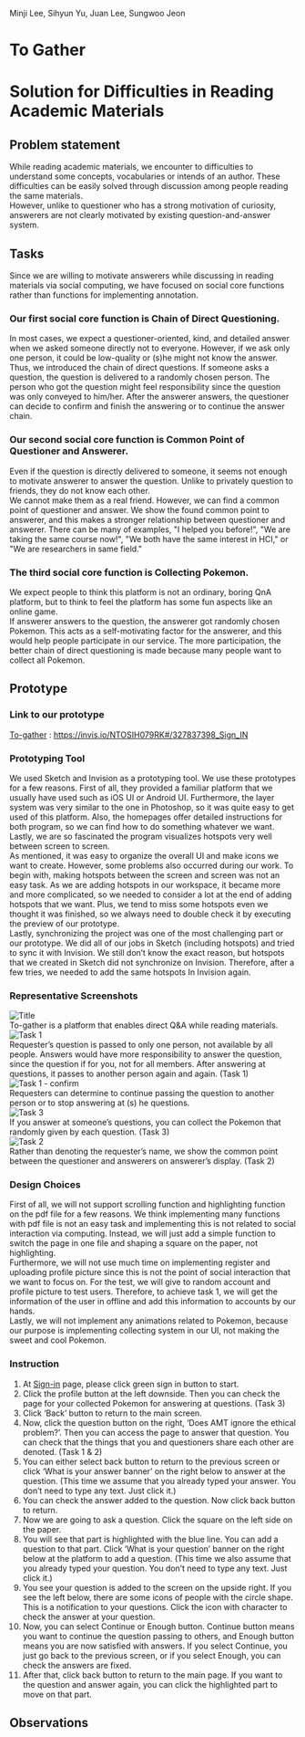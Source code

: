 Minji Lee, Sihyun Yu, Juan Lee, Sungwoo Jeon
# To Gather
# Solution for Difficulties in Reading Academic Materials

## Problem statement
While reading academic materials, we encounter to difficulties to understand some concepts, vocabularies or intends of an author. These difficulties can be easily solved through discussion among people reading the same materials.  
However, unlike to questioner who has a strong motivation of curiosity, answerers are not clearly motivated by existing question-and-answer system.

## Tasks
Since we are willing to motivate answerers while discussing in reading materials via social computing, we have focused on social core functions rather than functions for implementing annotation.

### Our first social core function is Chain of Direct Questioning.
In most cases, we expect a questioner-oriented, kind, and detailed answer when we asked someone directly not to everyone. However, if we ask only one person, it could be low-quality or (s)he might not know the answer.  
Thus, we introduced the chain of direct questions. If someone asks a question, the question is delivered to a randomly chosen person. The person who got the question might feel responsibility since the question was only conveyed to him/her. After the answerer answers, the questioner can decide to confirm and finish the answering or to continue the answer chain. 

### Our second social core function is Common Point of Questioner and Answerer.
Even if the question is directly delivered to someone, it seems not enough to motivate answerer to answer the question. Unlike to privately question to friends, they do not know each other.  
We cannot make them as a real friend. However, we can find a common point of questioner and answer. We show the found common point to answerer, and this makes a stronger relationship between questioner and answerer. There can be many of examples, "I helped you before!", "We are taking the same course now!", "We both have the same interest in HCI," or "We are researchers in same field."

### The third social core function is Collecting Pokemon.
We expect people to think this platform is not an ordinary, boring QnA platform, but to think to feel the platform has some fun aspects like an online game.  
If answerer answers to the question, the answerer got randomly chosen Pokemon. This acts as a self-motivating factor for the answerer, and this would help people participate in our service. The more participation, the better chain of direct questioning is made because many people want to collect all Pokemon.

## Prototype

### Link to our prototype
[To-gather](https://invis.io/NTOSIH079RK#/327837398_Sign_IN) : https://invis.io/NTOSIH079RK#/327837398_Sign_IN

### Prototyping Tool
We used Sketch and Invision as a prototyping tool. We use these prototypes for a few reasons. First of all, they provided a familiar platform that we usually have used such as iOS UI or Android UI. Furthermore, the layer system was very similar to the one in Photoshop, so it was quite easy to get used of this platform. Also, the homepages offer detailed instructions for both program, so we can find how to do something whatever we want. Lastly, we are so fascinated the program visualizes hotspots very well between screen to screen.  
As mentioned, it was easy to organize the overall UI and make icons we want to create. However, some problems also occurred during our work. To begin with, making hotspots between the screen and screen was not an easy task. As we are adding hotspots in our workspace, it became more and more complicated, so we needed to consider a lot at the end of adding hotspots that we want. Plus, we tend to miss some hotspots even we thought it was finished, so we always need to double check it by executing the preview of our prototype.  
Lastly, synchronizing the project was one of the most challenging part or our prototype. We did all of our jobs in Sketch (including hotspots) and tried to sync it with Invision. We still don’t know the exact reason, but hotspots that we created in Sketch did not synchronize on Invision. Therefore, after a few tries, we needed to add the same hotspots In Invision again. 

### Representative Screenshots
![Title](./images/lofi1.png)  
To-gather is a platform that enables direct Q&A while reading materials.  
![Task 1](./images/lofi2.png)  
Requester’s question is passed to only one person, not available by all people. Answers would have more responsibility to answer the question, since the question if for you, not for all members. After answering at questions, it passes to another person again and again. (Task 1)  
![Task 1 - confirm](./images/lofi3.png)  
Requesters can determine to continue passing the question to another person or to stop answering at (s) he questions.  
![Task 3](./images/lofi4.png)  
If you answer at someone’s questions, you can collect the Pokemon that randomly given by each question. (Task 3)  
![Task 2](./images/lofi5.png)  
Rather than denoting the requester’s name, we show the common point between the questioner and answerers on answerer’s display.  (Task 2)  

### Design Choices
First of all, we will not support scrolling function and highlighting function on the pdf file for a few reasons. We think implementing many functions with pdf file is not an easy task and implementing this is not related to social interaction via computing. Instead, we will just add a simple function to switch the page in one file and shaping a square on the paper, not highlighting.  
Furthermore, we will not use much time on implementing register and uploading profile picture since this is not the point of social interaction that we want to focus on. For the test, we will give to random account and profile picture to test users. Therefore, to achieve task 1, we will get the information of the user in offline and add this information to accounts by our hands.  
Lastly, we will not implement any animations related to Pokemon, because our purpose is implementing collecting system in our UI, not making the sweet and cool Pokemon. 

### Instruction
1. At [Sign-in](https://invis.io/NTOSIH079RK#/327837398_Sign_IN) page, please click green sign in button to start.
2. Click the profile button at the left downside. Then you can check the page for your collected Pokemon for answering at questions. (Task 3)
3. Click ‘Back’ button to return to the main screen.
4. Now, click the question button on the right, ‘Does AMT ignore the ethical problem?’. Then you can access the page to answer that question. You can check that the things that you and questioners share each other are denoted. (Task 1 & 2)
5. You can either select back button to return to the previous screen or click ‘What is your answer banner’ on the right below to answer at the question. (This time we assume that you already typed your answer. You don’t need to type any text. Just click it.)
6. You can check the answer added to the question. Now click back button to return. 
7. Now we are going to ask a question. Click the square on the left side on the paper. 
8. You will see that part is highlighted with the blue line. You can add a question to that part. Click ‘What is your question’ banner on the right below at the platform to add a question. (This time we also assume that you already typed your question. You don’t need to type any text. Just click it.)
9. You see your question is added to the screen on the upside right. If you see the left below, there are some icons of people with the circle shape. This is a notification to your questions. Click the icon with character to check the answer at your question.
10. Now, you can select Continue or Enough button. Continue button means you want to continue the question passing to others, and Enough button means you are now satisfied with answers.  If you select Continue, you just go back to the previous screen, or if you select Enough, you can check the answers are fixed.
11. After that, click back button to return to the main page. If you want to the question and answer again, you can click the highlighted part to move on that part.

## Observations